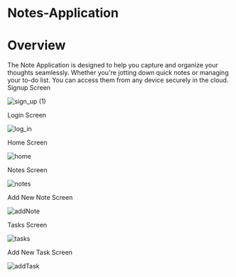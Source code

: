 # Notes-Application
# Overview

The Note Application is designed to help you capture and organize your thoughts seamlessly. Whether you're jotting down quick notes or managing your to-do list. You can access them from any device securely in the cloud.
Signup Screen 

![sign_up (1)](https://github.com/Nai1a1/Notes-Application/assets/139915939/90f84e61-55e9-4750-b6be-12b06a984f0d)

Login Screen

![log_in](https://github.com/Nai1a1/Notes-Application/assets/139915939/e85d0a19-199a-439a-8242-4777fc379337)

Home Screen

![home](https://github.com/Nai1a1/Notes-Application/assets/139915939/6faf0d92-bc95-403c-a984-b235423dc83c)

Notes Screen

![notes](https://github.com/Nai1a1/Notes-Application/assets/139915939/e4bc50ff-f4de-454b-99ce-3c0da0bf3bce)


Add New Note Screen

![addNote](https://github.com/Nai1a1/Notes-Application/assets/139915939/0b015c65-caea-40dd-817b-7946e3602f1c)

Tasks Screen

![tasks](https://github.com/Nai1a1/Notes-Application/assets/139915939/eaf4774d-ff3f-45de-bd82-50fc8eef19d2)

Add New Task Screen

![addTask](https://github.com/Nai1a1/Notes-Application/assets/139915939/0ffd581e-6e75-4c34-875c-102edb6109e0)



